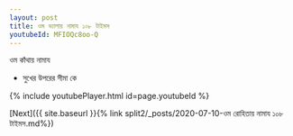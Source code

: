```yaml
---
layout: post
title: ওম ভ্যালায় নামায ১০৮ টাইমস
youtubeId: MFIOQc8oo-Q
---
```

 
 
 ওম কাঁথায় নামায  
 
 -  সুখের উপরের সীমা কে 
 
  
 
  
 
 
 
 
 
 


{% include youtubePlayer.html id=page.youtubeId %}
 
[Next]({{ site.baseurl }}{% link  split2/_posts/2020-07-10-ওম রোহিতায় নামায ১০৮ টাইমস.md%})
 
